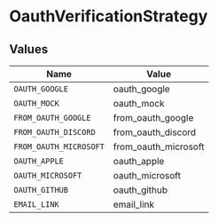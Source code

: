 # OauthVerificationStrategy


## Values

| Name                   | Value                  |
| ---------------------- | ---------------------- |
| `OAUTH_GOOGLE`         | oauth_google           |
| `OAUTH_MOCK`           | oauth_mock             |
| `FROM_OAUTH_GOOGLE`    | from_oauth_google      |
| `FROM_OAUTH_DISCORD`   | from_oauth_discord     |
| `FROM_OAUTH_MICROSOFT` | from_oauth_microsoft   |
| `OAUTH_APPLE`          | oauth_apple            |
| `OAUTH_MICROSOFT`      | oauth_microsoft        |
| `OAUTH_GITHUB`         | oauth_github           |
| `EMAIL_LINK`           | email_link             |